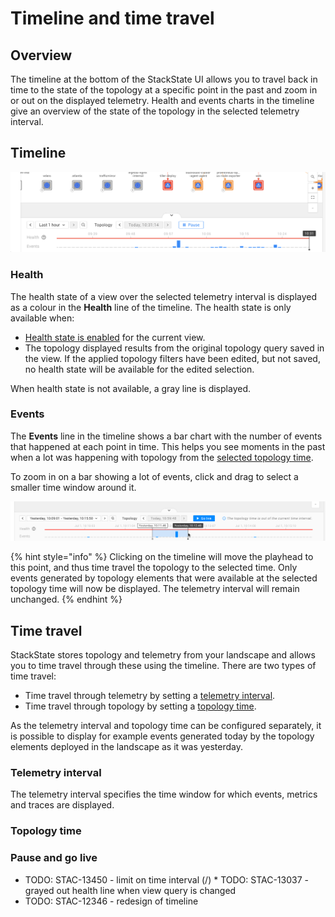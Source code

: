 # Timeline and time travel

## Overview

The timeline at the bottom of the StackState UI allows you to travel back in time to the state of the topology at a specific point in the past and zoom in or out on the displayed telemetry. Health and events charts in the timeline give an overview of the state of the topology in the selected telemetry interval.

## Timeline

![StackState timeline](/.gitbook/assets/v44_timeline.png)

### Health

The health state of a view over the selected telemetry interval is displayed as a colour in the **Health** line of the timeline. The health state is only available when:

* [Health state is enabled](/use/health-state/configure-view-health.md) for the current view.
* The topology displayed results from the original topology query saved in the view. If the applied topology filters have been edited, but not saved, no health state will be available for the edited selection.

When health state is not available, a gray line is displayed.

### Events

The **Events** line in the timeline shows a bar chart with the number of events that happened at each point in time. This helps you see moments in the past when a lot was happening with topology from the [selected topology time](#topology-time).

To zoom in on a bar showing a lot of events, click and drag to select a smaller time window around it.

![StackState timeline](/.gitbook/assets/v44_timeline_click_drag.png)

{% hint style="info" %}
Clicking on the timeline will move the playhead to this point, and thus time travel the topology to the selected time. Only events generated by topology elements that were available at the selected topology time will now be displayed. The telemetry interval will remain unchanged.
{% endhint %}

## Time travel

StackState stores topology and telemetry from your landscape and allows you to time travel through these using the timeline. There are two types of time travel:

* Time travel through telemetry by setting a [telemetry interval](#telemetry-interval).
* Time travel through topology by setting a [topology time](#topology-time).

As the telemetry interval and topology time can be configured separately, it is possible to display for example events generated today by the topology elements deployed in the landscape as it was yesterday.

### Telemetry interval

The telemetry interval specifies the time window for which events, metrics and traces are displayed. 

### Topology time

### Pause and go live

* TODO: STAC-13450 - limit on time interval
  (/) * TODO: STAC-13037 - grayed out health line when view query is changed
* TODO: STAC-12346 - redesign of timeline